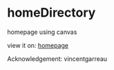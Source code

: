 # homeDirectory
homepage using canvas

view it on: [homepage](www.cse.iitk.ac.in/users/raghukul)

Acknowledgement: vincentgarreau
